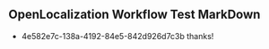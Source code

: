 ## OpenLocalization Workflow Test MarkDown
* 4e582e7c-138a-4192-84e5-842d926d7c3b thanks!

<!--HONumber=Jul16_HO3-->


